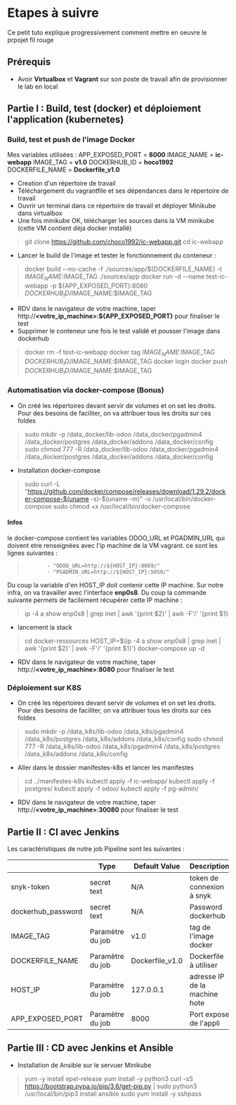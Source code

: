 # Etapes à suivre
Ce petit tuto explique progressivement  comment mettre en oeuvre le prpojet fil rouge

## Prérequis

- Avoir **Virtualbox** et **Vagrant** sur son poste de travail afin de provisionner le lab en local

## Partie I : Build, test (**docker**) et déploiement l'application (**kubernetes**)

### Build, test et push de l'image Docker
Mes variables utilisées : 
APP_EXPOSED_PORT = **8000**
IMAGE_NAME = **ic-webapp**
IMAGE_TAG = **v1.0**
DOCKERHUB_ID = **hoco1992**
DOCKERFILE_NAME = **Dockerfile_v1.0**

- Creation d'un répertoire de travail
- Téléchargement du vagrantfile et ses dépendances dans le répertoire de travail
- Ouvrir un terminal dans ce répertoire de travail et déployer Minikube dans virtualbox
- Une fois minikube OK, télécharger les sources dans la VM minikube (cette VM contient déja docker installé)
> git clone https://github.com/choco1992/ic-webapp.git
> cd ic-webapp
- Lancer le build de l'image et tester le fonctionnement du conteneur :
> docker build --no-cache -f ./sources/app/${DOCKERFILE_NAME} -t $IMAGE_NAME:$IMAGE_TAG ./sources/app
>docker run -d --name test-ic-webapp -p ${APP_EXPOSED_PORT}:8080 ${DOCKERHUB_ID}/$IMAGE_NAME:$IMAGE_TAG
- RDV dans le navigateur de votre machine, taper http://**<votre_ip_machine>**:**${APP_EXPOSED_PORT}** pour finaliser le test
- Supprimer le conteneur une fois le test validé et pousser l'image dans dockerhub
> docker rm -f test-ic-webapp
> docker tag $IMAGE_NAME:$IMAGE_TAG ${DOCKERHUB_ID}/$IMAGE_NAME:$IMAGE_TAG
> docker login
> docker push ${DOCKERHUB_ID}/$IMAGE_NAME:$IMAGE_TAG

### Automatisation via docker-compose **(Bonus)**
- On créé les répertoires devant servir de volumes et on set les droits. Pour des besoins de faciliter, on va attribuer tous les droits sur ces foldes
> sudo mkdir -p /data_docker/lib-odoo /data_docker/pgadmin4 /data_docker/postgres /data_docker/addons /data_docker/config
> sudo chmod 777 -R  /data_docker/lib-odoo /data_docker/pgadmin4 /data_docker/postgres /data_docker/addons /data_docker/config 
- Installation docker-compose
> sudo curl -L "https://github.com/docker/compose/releases/download/1.29.2/docker-compose-$(uname -s)-$(uname -m)" -o /usr/local/bin/docker-compose
> sudo chmod +x /usr/local/bin/docker-compose

#### Infos
le docker-compose contient les variables ODOO_URL et  PGADMIN_URL qui doivent etre renseignées avec l'ip machine de la VM vagrant.
ce sont les lignes suivantes : 
>            - "ODOO_URL=http://${HOST_IP}:8069/"
>            - "PGADMIN_URL=http://${HOST_IP}:5050/"
Du coup la variable d'en HOST_IP doit contenir cette IP machine. Sur notre infra, on va travailler avec l'interface **enp0s8**. Du coup la commande suivante permets de facilement récupérer cette IP machine : 
> ip -4  a show enp0s8 | grep inet | awk '{print $2}' | awk -F'/' '{print $1}

- lancement la stack
> cd docker-ressources
> HOST_IP=$(ip -4  a show enp0s8 | grep inet | awk '{print $2}' | awk -F'/' '{print $1}')   docker-compose up -d
- RDV dans le navigateur de votre machine, taper http://**<votre_ip_machine>**:**8080** pour finaliser le test


### Déploiement sur K8S
- On créé les répertoires devant servir de volumes et on set les droits. Pour des besoins de faciliter, on va attribuer tous les droits sur ces foldes
> sudo mkdir -p /data_k8s/lib-odoo /data_k8s/pgadmin4 /data_k8s/postgres /data_k8s/addons /data_k8s/config
> sudo chmod 777 -R  /data_k8s/lib-odoo /data_k8s/pgadmin4 /data_k8s/postgres /data_k8s/addons /data_k8s/config
- Aller dans le dossier manifestes-k8s et lancer les manifestes
> cd ../manifestes-k8s
> kubectl apply -f ic-webapp/
> kubectl apply -f postgres/
> kubectl apply -f odoo/
> kubectl apply -f pg-admin/
- RDV dans le navigateur de votre machine, taper http://**<votre_ip_machine>**:**30080** pour finaliser le test




## Partie II : CI avec Jenkins
Les caractéristiques de notre job Pipeline sont les suivantes : 

|                   |Type              |Default Value    |Description                   |
|-------------------|------------------|-----------------|------------------------------|
|snyk-token         | secret text      |      N/A        | token de connexion à snyk    |
|dockerhub_password | secret text      |      N/A        | Password dockerhub           |
|IMAGE_TAG          | Paramètre du job |      v1.0       | tag de l'image docker        |
|DOCKERFILE_NAME    | Paramètre du job | Dockerfile_v1.0 | Dockerfile à utiliser        |
|HOST_IP            | Paramètre du job |   127.0.0.1     | adresse IP de la machine hote|
|APP_EXPOSED_PORT   | Paramètre du job |      8000       | Port expose de l'appli       |
 


## Partie III : CD avec Jenkins et Ansible
- Installation de Ansible sur le servuer Minikube
> yum -y install epel-release
> yum install -y python3
> curl -sS https://bootstrap.pypa.io/pip/3.6/get-pip.py | sudo python3
> /usr/local/bin/pip3 install ansible
> sudo yum install -y sshpass
